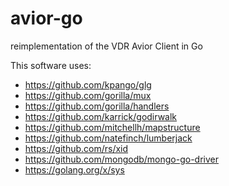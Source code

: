 # avior-go
reimplementation of the VDR Avior Client in Go

This software uses:
- https://github.com/kpango/glg
- https://github.com/gorilla/mux
- https://github.com/gorilla/handlers
- https://github.com/karrick/godirwalk
- https://github.com/mitchellh/mapstructure
- https://github.com/natefinch/lumberjack
- https://github.com/rs/xid
- https://github.com/mongodb/mongo-go-driver
- https://golang.org/x/sys 
